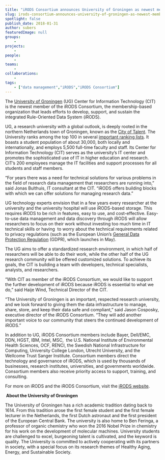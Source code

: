 ```yaml
---
title: "iRODS Consortium announces University of Groningen as newest member"
slug: irods-consortium-announces-university-of-groningen-as-newest-member
spotlight: false
publish_date: 2018-01-31
author: subers
featuredImage: null
groups:
    - 
projects:
    - 
people:
    - 
teams: 
    - 
collaborations:
    - 
tags:
    - ["data management","iRODS","iRODS Consortium"]
---
```

The <a href="https://www.rug.nl/about-us/who-are-we/">University of Groningen</a> (UG) Center for Information Technology (CIT) is the newest member of the iRODS Consortium, the membership-based organization that leads efforts to develop, support, and sustain the integrated Rule-Oriented Data System (iRODS).

UG, a research university with a global outlook, is deeply rooted in the northern Netherlands town of Groningen, known as the <a href="http://www.cityoftalent.nl/">City of Talent</a>. The University ranks among the top 100 in several <a href="http://www.rug.nl/about-us/where-do-we-stand/rankings">important ranking lists</a>. It boasts a student population of about 30,000, both locally and internationally, and employs 5,500 full-time faculty and staff. Its Center for Information Technology (CIT) serves as the university’s IT center and promotes the sophisticated use of IT in higher education and research. CIT’s 200 employees manage the IT facilities and support processes for all students and staff members.<!--more-->

“For years there was a need for technical solutions for various problems in the field of research data management that researchers are running into,” said Jonas Bulthuis, IT consultant at the CIT. “iRODS offers building blocks with which we can offer solutions for managing research data.”

UG technology experts envision that in a few years every researcher at the university and the university hospital will use iRODS-based storage. This requires iRODS to be rich in features, easy to use, and cost-effective. Easy-to-use data management and data discovery through iRODS will allow researchers to focus on their work without investing too much time in IT technical skills or having  to worry about the technical requirements related to privacy regulations (such as the European Union’s <a href="https://digitalguardian.com/blog/what-gdpr-general-data-protection-regulation-understanding-and-complying-gdpr-data-protection">General Data Protection Regulation</a> (GDPR), which launches in May).

The UG aims to offer a standardized research environment, in which half of researchers will be able to do their work, while the other half of the UG research community will be offered customized solutions. To achieve its goals, the CIT is building a team with developers, technical specialists, analysts, and researchers.

“With CIT as member of the iRODS Consortium, we would like to support the further development of iRODS because iRODS is essential to what we do,” said Haije Wind, Technical Director of the CIT.

“The University of Groningen is an important, respected research university, and we look forward to giving them the data infrastructure to manage, share, store, and keep their data safe and compliant,” said Jason Cosposky, executive director of the iRODS Consortium. “They will add another important voice to our community that steers the continued development of iRODS.”

In addition to UG, iRODS Consortium members include Bayer, Dell/EMC, DDN, HGST, IBM, Intel, MSC,  the U.S. National Institute of Environmental Health Sciences, OCF, RENCI, the Swedish National Infrastructure for Computing, University College London, Utrecht University, and the Wellcome Trust Sanger Institute. Consortium members direct the technology and governance of iRODS, which is used by thousands of businesses, research institutes, universities, and governments worldwide. Consortium members also receive priority access to support, training, and consulting.

For more on iRODS and the iRODS Consortium, visit the <a href="https://irods.org/">iRODS website</a>.

<strong> </strong><strong>About the University of Groningen </strong>

The University of Groningen has a rich academic tradition dating back to 1614. From this tradition arose the first female student and the first female lecturer in the Netherlands, the first Dutch astronaut and the first president of the European Central Bank. The university is also home to Ben Feringa, a professor of organic chemistry who won the 2016 Nobel Prize in chemistry for his work on the development of molecular machines. University students are challenged to excel, burgeoning talent is cultivated, and the keyword is quality. The University is committed to actively cooperating with its partners in society, with a special focus on its research themes of Healthy Aging, Energy, and Sustainable Society.

